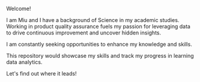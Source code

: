 Welcome!

I am Miu and I have a background of Science in my academic studies. Working in product quality assurance fuels my passion for leveraging data to drive continuous improvement and uncover hidden insights.

I am constantly seeking opportunities to enhance my knowledge and skills. 

This repository would showcase my skills and track my progress in learning data analytics.

Let's find out where it leads!
